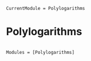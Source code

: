 ```@meta
CurrentModule = Polylogarithms
```

# Polylogarithms

```@index
```

```@autodocs
Modules = [Polylogarithms]
```

